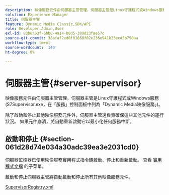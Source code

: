 ```yaml
---
description: 映像服務元件由伺服器主管管理，伺服器主管是Linux守護程式或Windows服務(S7Supervisor.exe，在「服務」控制面板中列為「Dynamic Media映像服務」)。
solution: Experience Manager
title: 伺服器主管
feature: Dynamic Media Classic,SDK/API
role: Developer,Admin,User
exl-id: 83b6a63f-6bb8-4a14-b8d5-389d23fae57c
source-git-commit: 38afaf2ed0f01868f02e236e941b23eed5b790aa
workflow-type: tm+mt
source-wordcount: '140'
ht-degree: 0%

---
```


# 伺服器主管{#server-supervisor}

映像服務元件由伺服器主管管理，伺服器主管是Linux守護程式或Windows服務(S7Supervisor.exe，在「服務」控制面板中列為「Dynamic Media映像服務」)。

除了啟動和停止其他映像服務元件外，伺服器主管還負責確保這些其他元件的運行狀況。 如果元件崩潰，將自動重新啟動它以最小化任何服務中斷。

## 啟動和停止 {#section-061d28d74e034a30adc39ea3e2031cd0}

伺服器監控器已使用映像服務實用程式指令碼啟動、停止和重新啟動。 查看 [實用程式文檔](../../../is-api/is-utils/utilities/c-location-of-utilities.md#concept-bae61e53344449af978502cac6be8b5f) 的子菜單。

啟動和停止伺服器主管將自動啟動和停止所有其他映像服務元件。

[SupervisorRegistry.xml](../../../is-api/image-serving-api-ref/c-configuration-and-administration/r-server-configuration-files/r-supervisorregistry.md#reference-b55f37a7a7a044d19c1722f5130906c6)
